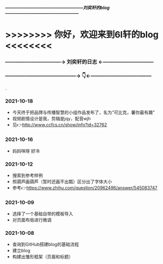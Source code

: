 
##### ——————————————————刘奕轩的blog—————————————————
#   >>>>>>>> 你好，欢迎来到6l轩的blog <<<<<<<<
### ———————————→ 刘奕轩的日志 ←——————————
### ——————————————→ 👇←————————————
.
### 2021-10-18
 - 今天终于把品牌与传播智慧的小组作品发布了，名为“可比克，薯你最有趣”
 - 视频剧情设计是我，剪辑是jqy，配音wjh
 - 见👉http://www.ccfcs.cn/show/info?id=32762

### 2021-10-16
 - 妈妈咪呀 好冷

### 2021-10-12
 - 搜索到参考样例
 - 照葫芦画葫芦（暂时还画不出瓢）区分出了字体大小
 - 参考👉https://www.zhihu.com/question/20962496/answer/545083747


### 2021-10-09
 - 选择了一个基础自带的模板导入
 - 对页面布局进行微调


### 2021-10-08
 - 查询到GitHub搭建blog的基础流程
 - 建立blog
 - 构建出雏形框架（页眉和标题）
